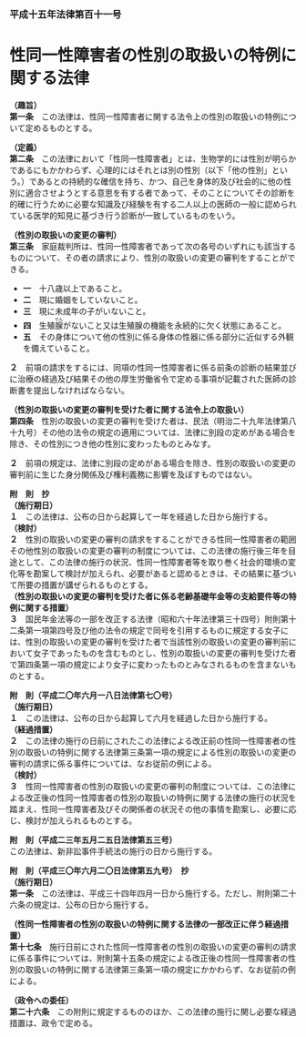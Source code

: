### 平成十五年法律第百十一号  
# 性同一性障害者の性別の取扱いの特例に関する法律  
  
**（趣旨）**  
**第一条**　この法律は、性同一性障害者に関する法令上の性別の取扱いの特例について定めるものとする。  
  
**（定義）**  
**第二条**　この法律において「性同一性障害者」とは、生物学的には性別が明らかであるにもかかわらず、心理的にはそれとは別の性別（以下「他の性別」という。）であるとの持続的な確信を持ち、かつ、自己を身体的及び社会的に他の性別に適合させようとする意思を有する者であって、そのことについてその診断を的確に行うために必要な知識及び経験を有する二人以上の医師の一般に認められている医学的知見に基づき行う診断が一致しているものをいう。  
  
**（性別の取扱いの変更の審判）**  
**第三条**　家庭裁判所は、性同一性障害者であって次の各号のいずれにも該当するものについて、その者の請求により、性別の取扱いの変更の審判をすることができる。  
* **一**　十八歳以上であること。  
* **二**　現に婚姻をしていないこと。  
* **三**　現に未成年の子がいないこと。  
* **四**　生殖<ruby>腺<rt>せん</rt></ruby>がないこと又は生殖腺の機能を永続的に欠く状態にあること。  
* **五**　その身体について他の性別に係る身体の性器に係る部分に近似する外観を備えていること。  
  
**２**　前項の請求をするには、同項の性同一性障害者に係る前条の診断の結果並びに治療の経過及び結果その他の厚生労働省令で定める事項が記載された医師の診断書を提出しなければならない。  
  
**（性別の取扱いの変更の審判を受けた者に関する法令上の取扱い）**  
**第四条**　性別の取扱いの変更の審判を受けた者は、民法（明治二十九年法律第八十九号）その他の法令の規定の適用については、法律に別段の定めがある場合を除き、その性別につき他の性別に変わったものとみなす。  
  
**２**　前項の規定は、法律に別段の定めがある場合を除き、性別の取扱いの変更の審判前に生じた身分関係及び権利義務に影響を及ぼすものではない。  
  
**附　則　抄**  
**（施行期日）**  
**１**　この法律は、公布の日から起算して一年を経過した日から施行する。  
**（検討）**  
**２**　性別の取扱いの変更の審判の請求をすることができる性同一性障害者の範囲その他性別の取扱いの変更の審判の制度については、この法律の施行後三年を目途として、この法律の施行の状況、性同一性障害者等を取り巻く社会的環境の変化等を勘案して検討が加えられ、必要があると認めるときは、その結果に基づいて所要の措置が講ぜられるものとする。  
**（性別の取扱いの変更の審判を受けた者に係る老齢基礎年金等の支給要件等の特例に関する措置）**  
**３**　国民年金法等の一部を改正する法律（昭和六十年法律第三十四号）附則第十二条第一項第四号及び他の法令の規定で同号を引用するものに規定する女子には、性別の取扱いの変更の審判を受けた者で当該性別の取扱いの変更の審判前において女子であったものを含むものとし、性別の取扱いの変更の審判を受けた者で第四条第一項の規定により女子に変わったものとみなされるものを含まないものとする。  
  
**附　則（平成二〇年六月一八日法律第七〇号）**  
**（施行期日）**  
**１**　この法律は、公布の日から起算して六月を経過した日から施行する。  
**（経過措置）**  
**２**　この法律の施行の日前にされたこの法律による改正前の性同一性障害者の性別の取扱いの特例に関する法律第三条第一項の規定による性別の取扱いの変更の審判の請求に係る事件については、なお従前の例による。  
**（検討）**  
**３**　性同一性障害者の性別の取扱いの変更の審判の制度については、この法律による改正後の性同一性障害者の性別の取扱いの特例に関する法律の施行の状況を踏まえ、性同一性障害者及びその関係者の状況その他の事情を勘案し、必要に応じ、検討が加えられるものとする。  
  
**附　則（平成二三年五月二五日法律第五三号）**  
この法律は、新非訟事件手続法の施行の日から施行する。  
  
**附　則（平成三〇年六月二〇日法律第五九号）　抄**  
**（施行期日）**  
**第一条**　この法律は、平成三十四年四月一日から施行する。ただし、附則第二十六条の規定は、公布の日から施行する。  
  
**（性同一性障害者の性別の取扱いの特例に関する法律の一部改正に伴う経過措置）**  
**第十七条**　施行日前にされた性同一性障害者の性別の取扱いの変更の審判の請求に係る事件については、附則第十五条の規定による改正後の性同一性障害者の性別の取扱いの特例に関する法律第三条第一項の規定にかかわらず、なお従前の例による。  
  
**（政令への委任）**  
**第二十六条**　この附則に規定するもののほか、この法律の施行に関し必要な経過措置は、政令で定める。  
  

